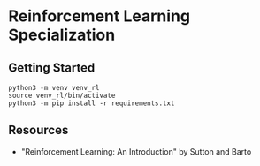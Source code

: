 # Reinforcement Learning Specialization


## Getting Started

```shell
python3 -m venv venv_rl
source venv_rl/bin/activate
python3 -m pip install -r requirements.txt
```

## Resources

- "Reinforcement Learning: An Introduction" by Sutton and Barto
